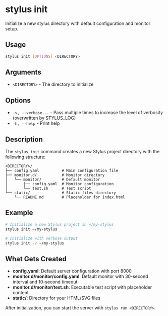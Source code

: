 # stylus init

Initialize a new stylus directory with default configuration and monitor setup.

## Usage

```bash
stylus init [OPTIONS] <DIRECTORY>
```

## Arguments

- `<DIRECTORY>` - The directory to initialize

## Options

- `-v, --verbose...` - Pass multiple times to increase the level of verbosity (overwritten by STYLUS_LOG)
- `-h, --help` - Print help

## Description

The `stylus init` command creates a new Stylus project directory with the following structure:

```
<DIRECTORY>/
├── config.yaml          # Main configuration file
├── monitor.d/           # Monitor directory
│   └── monitor/         # Default monitor
│       ├── config.yaml  # Monitor configuration
│       └── test.sh      # Test script
└── static/              # Static files directory
    └── README.md        # Placeholder for index.html
```

## Example

```bash
# Initialize a new Stylus project in ~/my-stylus
stylus init ~/my-stylus

# Initialize with verbose output
stylus init -v ~/my-stylus
```

## What Gets Created

- **config.yaml**: Default server configuration with port 8000
- **monitor.d/monitor/config.yaml**: Default monitor with 30-second interval and 10-second timeout
- **monitor.d/monitor/test.sh**: Executable test script with placeholder content
- **static/**: Directory for your HTML/SVG files

After initialization, you can start the server with `stylus run <DIRECTORY>`. 
